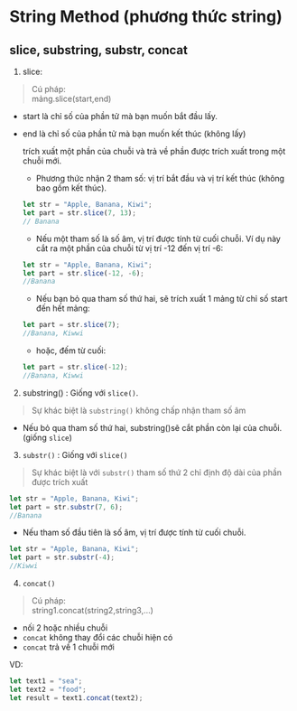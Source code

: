 # String Method (phương thức string) 
## slice, substring, substr, concat
1. slice:   
>Cú pháp:   
> mảng.slice(start,end)

- start là chỉ số của phần tử mà bạn muốn bắt đầu lấy.

- end là chỉ số của phần tử mà bạn muốn kết thúc (không lấy)

    trích xuất một phần của chuỗi và trả về phần được trích xuất trong một chuỗi mới.

    - Phương thức nhận 2 tham số: vị trí bắt đầu và vị trí kết thúc (không bao gồm kết thúc).
    ```js
    let str = "Apple, Banana, Kiwi";
    let part = str.slice(7, 13);
    // Banana
    ```
    - Nếu một tham số là số âm, vị trí được tính từ cuối chuỗi.
Ví dụ này cắt ra một phần của chuỗi từ vị trí -12 đến vị trí -6: 
    ```js
    let str = "Apple, Banana, Kiwi";
    let part = str.slice(-12, -6);
    //Banana
    ```
    - Nếu bạn bỏ qua tham số thứ hai, sẽ trích xuất 1 mảng từ chỉ số start đến hết mảng:
    ```js
    let part = str.slice(7);
    //Banana, Kiwwi
    ```
    - hoặc, đếm từ cuối:
    ```js
    let part = str.slice(-12);
    //Banana, Kiwwi
    ```
2. substring() : Giống với `slice()`. 
>Sự khác biệt là `substring()` không chấp nhận tham số âm

- Nếu bỏ qua tham số thứ hai, substring()sẽ cắt phần còn lại của chuỗi. (giống `slice`)

3. `substr()` : Giống với `slice()` 
>Sự khác biệt là với `substr()` tham số thứ 2 chỉ định độ dài của phần được trích xuất

```js
let str = "Apple, Banana, Kiwi";
let part = str.substr(7, 6);
//Banana
```
- Nếu tham số đầu tiên là số âm, vị trí được tính từ cuối chuỗi.
```js
let str = "Apple, Banana, Kiwi";
let part = str.substr(-4);
//Kiwwi
```
4. `concat()` 
>Cú pháp:                 
string1.concat(string2,string3,...)   


- nối 2 hoặc nhiều chuỗi
- `concat` không thay đổi các chuỗi hiện có
- `concat` trả về 1 chuỗi mới

VD:
```js
let text1 = "sea";
let text2 = "food";
let result = text1.concat(text2);


